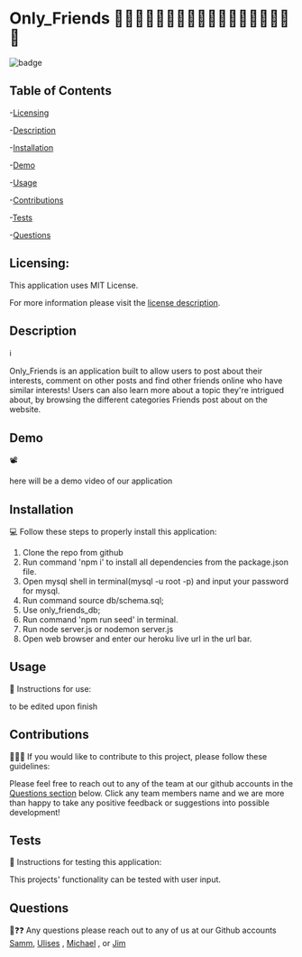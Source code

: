 # Only_Friends 👭👬🧑🏽‍🤝‍🧑🏽👨🏿‍🤝‍👨🏿🧑🏼‍🤝‍🧑🏾👫
 ![badge](https://img.shields.io/badge/license-MITLicense-brightorange)
  
  ## Table of Contents
  
-[Licensing](#Licensing)

-[Description](#descriptionℹ️)

-[Installation](#Installation💻)

-[Demo](#Demo📽️)

-[Usage](#Usage🔎)

-[Contributions](#Contributions💁🏽‍♂️)

-[Tests](#Tests🧪)

-[Questions](#Questions❓)

  ## Licensing:
 
  This application uses MIT License.

  For more information please visit the [license description](https://choosealicense.com/licenses/mit/).

  ## Description
  ℹ

  Only_Friends is an application built to allow users to post about their interests, comment on other posts and find other friends online who have similar interests! Users can also learn more about a topic they're intrigued about, by browsing the different categories Friends post about on the website.
  
  ## Demo
  📽
  
  here will be a demo video of our application

  ## Installation
  💻
  Follow these steps to properly install this application:

  1. Clone the repo from github
  2. Run command 'npm i' to install all dependencies from the package.json file.
  3. Open mysql shell in terminal(mysql -u root -p) and input your password for mysql.
  4. Run command source db/schema.sql;
  5. Use only_friends_db;
  6. Run command 'npm run seed' in terminal.
  7. Run node server.js or nodemon server.js 
  8. Open web browser and enter our heroku live url in the url bar.

  ## Usage 
  🔎
  Instructions for use:

  to be edited upon finish

  ## Contributions
  💁🏽‍♂️
  If you would like to contribute to this project, please follow these guidelines: 

  Please feel free to reach out to any of the team at our github accounts in the [Questions section](#Questions) below.
  Click any team members name and we are more than happy to take any positive feedback or suggestions into possible development!

  ## Tests 
  🧪
  Instructions for testing this application:

  This projects' functionality  can be tested with user input.

  ## Questions
  🤔❓❓
  Any questions please reach out to any of us at our Github accounts [Samm](https://github.com/sammcowen ), [Ulises](https://github.com/UlisesRosas) , [Michael](https://github.com/MCORTEZM1) , or [Jim](https://github.com/jimbn)
  
